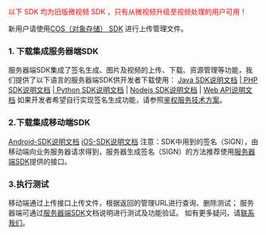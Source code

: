 <font color="red">以下 SDK 均为旧版微视频 SDK ，只有从微视频升级至视频处理的用户可用！</font>

新用户请使用[COS（对象存储） SDK](/document/product/436/6474) 进行上传管理文件。

### 1. 下载集成服务器端SDK

服务器端SDK集成了签名生成、图片及视频的上传、下载、资源管理等功能，我们提供了以下语言的服务器端SDK供开发者下载使用：
[Java SDK说明文档](/doc/product/314/Java-SDK%E8%AF%B4%E6%98%8E) |[ PHP SDK说明文档](/doc/product/314/PHP-SDK%E8%AF%B4%E6%98%8E) |[ Python SDK说明文档](/doc/product/314/Python-SDK%E8%AF%B4%E6%98%8E) | [Nodejs SDK说明文档](/doc/product/314/Nodejs-SDK%E8%AF%B4%E6%98%8E) | [Web API说明文档](/doc/product/314/API) 如果开发者希望自行实现签名生成功能，请参照[鉴权服务技术方案](/doc/product/314/%E9%89%B4%E6%9D%83%E5%8F%8A%E7%AD%BE%E5%90%8D%E6%96%87%E6%A1%A3)。
### 2.下载集成移动端SDK

[Android-SDK说明文档](/doc/product/314/Android-SDK%E8%AF%B4%E6%98%8E)
[iOS-SDK说明文档](/doc/product/314/iOS-SDK%E8%AF%B4%E6%98%8E) 
注意：SDK中用到的签名（SIGN），由移动端向业务服务器请求得到，服务器生成签名（SIGN）的方法推荐使用[服务器端SDK](/doc/product/314/SDK%E4%B8%8B%E8%BD%BD)提供的接口。

### 3.执行测试
移动端通过上传接口上传文件，根据返回的管理URL进行查询、删除测试；
服务器端可通过[服务器端SDK](/doc/product/314/SDK%E4%B8%8B%E8%BD%BD)文档说明进行测试及功能验证。
如有更多疑问，请[联系我们](/doc/product/314/%E5%95%86%E5%8A%A1%E5%90%88%E4%BD%9C%E8%81%94%E7%B3%BB%E6%96%B9%E5%BC%8F)。